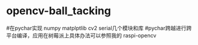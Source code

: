 # opencv-ball_tacking
#在pychar实现 numpy matplptlib cv2 serial几个模块和库
#pychar跨越进行跨平台编译，应用在树莓派上具体办法可以参照我的 raspi-opencv
